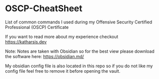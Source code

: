 # OSCP-CheatSheet
List of common commands I used during my Offensive Security Certified Professional (OSCP) Certificate

If you want to read more about my experience checkout https://katharsis.dev

Note:
Notes are taken with Obsidian so for the best view please download the software here: https://obsidian.md/

My obsidian config file is also located in this repo so if you do not like my config file feel free to remove it before opening the vault.
